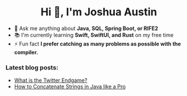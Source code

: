 <h1 align="center">Hi 👋, I'm Joshua Austin</h1>

- 💬 Ask me anything about **Java, SQL, Spring Boot, or RIFE2**
- 📚 I'm currently learning **Swift, SwiftUI, and Rust** on my free time
- ⚡ Fun fact **I prefer catching as many problems as possible with the compiler.**

### Latest blog posts:
<!-- BLOG-POST-LIST:START -->
- [What is the Twitter Endgame?](https://dev.to/joshaustintech/what-is-the-twitter-endgame-4ap5)
- [How to Concatenate Strings in Java like a Pro](https://dev.to/joshaustintech/how-to-concatenate-strings-in-java-like-a-pro-3c33)
<!-- BLOG-POST-LIST:END -->

